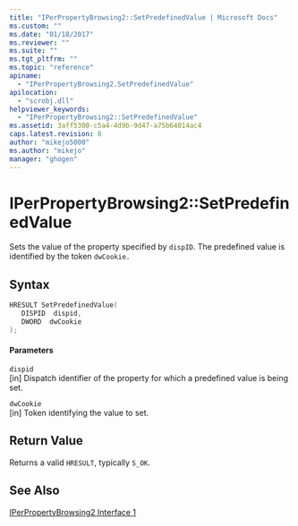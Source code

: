 ```yaml
---
title: "IPerPropertyBrowsing2::SetPredefinedValue | Microsoft Docs"
ms.custom: ""
ms.date: "01/18/2017"
ms.reviewer: ""
ms.suite: ""
ms.tgt_pltfrm: ""
ms.topic: "reference"
apiname: 
  - "IPerPropertyBrowsing2.SetPredefinedValue"
apilocation: 
  - "scrobj.dll"
helpviewer_keywords: 
  - "IPerPropertyBrowsing2::SetPredefinedValue"
ms.assetid: 3aff5300-c5a4-4d9b-9d47-a75b64014ac4
caps.latest.revision: 8
author: "mikejo5000"
ms.author: "mikejo"
manager: "ghogen"
---
```

# IPerPropertyBrowsing2::SetPredefinedValue
Sets the value of the property specified by `dispID`. The predefined value is identified by the token `dwCookie.`  
  
## Syntax  
  
```cpp
HRESULT SetPredefinedValue(  
   DISPID  dispid,  
   DWORD  dwCookie  
);  
```  
  
#### Parameters  
 `dispid`  
 [in] Dispatch identifier of the property for which a predefined value is being set.  
  
 `dwCookie`  
 [in] Token identifying the value to set.  
  
## Return Value  
 Returns a valid `HRESULT`, typically `S_OK`.  
  
## See Also  
 [IPerPropertyBrowsing2 Interface 1](../../winscript/reference/iperpropertybrowsing2-interface-1.md)